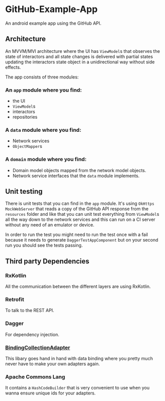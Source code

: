 # GitHub-Example-App
An android example app using the GitHub API.
## Architecture
An MVVM/MVI architecture where the UI has `ViewModel`s that observes the state of interactors and all state changes is delivered with partial states updating the interactors state object in a unidirectional way without side effects.

The app consists of three modules:

### An `app` module where you find:
* the UI
* `ViewModel`s
* interactors
* repositories

### A `data` module where you find:
* Network services
* `ObjectMapper`s

### A `domain` module where you find:
* Domain model objects mapped from the network model objects.
* Network service interfaces that the `data` module implements.

## Unit testing
There is unit tests that you can find in the `app` module. It's using `OkHttps` `MockWebServer` that reads a copy of the GitHub API response from the `resources` folder and like that you can unit test everything from `ViewModel`s all the way down to the network services and this can run on a CI server without any need of an emulator or device.

In order to run the test you might need to run the test once with a fail because it needs to generate `DaggerTestAppComponent` but on your second run you should see the tests passing.

## Third party Dependencies
### RxKotlin
All the communication between the different layers are using RxKotlin.

### Retrofit
To talk to the REST API.

### Dagger
For dependency injection.

### [BindingCollectionAdapter](https://github.com/evant/binding-collection-adapter)
This libary goes hand in hand with data binding where you pretty much never have to make your own adapters again.

### Apache Commons Lang
It contains a `HashCodeBuilder` that is very convenient to use when you wanna ensure unique ids for your adapters.
